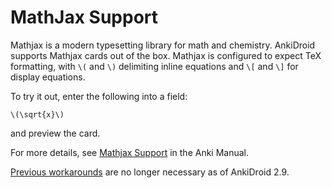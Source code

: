 # MathJax Support
Mathjax is a modern typesetting library for math and chemistry.  AnkiDroid supports Mathjax cards out of the box.  Mathjax is configured to expect TeX formatting, with `\(` and `\)` delimiting inline equations and `\[` and `\]` for display equations.

To try it out, enter the following into a field:

```
\(\sqrt{x}\)
```

and preview the card.

For more details, see [Mathjax Support](https://docs.ankiweb.net/math.html#mathjax) in the Anki Manual.

[Previous workarounds](https://www.reddit.com/r/Anki/comments/ar7lxd/how_to_load_mathjax_color_extension_on_anki/egm6u5j) are no longer necessary as of AnkiDroid 2.9.
